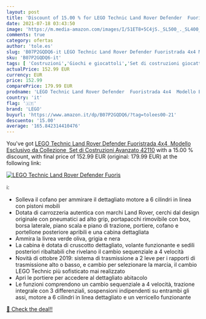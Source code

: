 ```yaml
---
layout: post
title: 'Discount of 15.00 % for LEGO Technic Land Rover Defender  Fuoris'
date: 2021-07-18 03:43:50
image: 'https://m.media-amazon.com/images/I/51ET8+5C4jS._SL500_._SL400_.jpg'
comments: true
category: ofertas
author: 'tole.es'
slug: 'B07P2GQDQ6-it LEGO Technic Land Rover Defender Fuoristrada 4x4 Modello...'
sku: 'B07P2GQDQ6-it'
tags: [ 'Costruzioni','Giochi e giocattoli','Set di costruzioni giocattolo','lego', ]
actualPrice: 152.99 EUR
currency: EUR
price: 152.99
comparePrice: 179.99 EUR
prodname: 'LEGO Technic Land Rover Defender  Fuoristrada 4x4  Modello Esclusivo da Collezione  Set di Costruzioni Avanzato  42110'
country: 'it'
flag: '🇮🇹'
brand: 'LEGO'
buyurl: 'https://www.amazon.it/dp/B07P2GQDQ6/?tag=tolees00-21'
descuento: '15.00'
average: '165.842314410476'
---
```


You've got [LEGO Technic Land Rover Defender  Fuoristrada 4x4  Modello Esclusivo da Collezione  Set di Costruzioni Avanzato  42110](https://www.amazon.it/dp/B07P2GQDQ6/?tag=tolees00-21) with a  15.00 % discount, with final price of 152.99 EUR (original: 179.99 EUR) at the following link:

[![LEGO Technic Land Rover Defender  Fuoris](https://m.media-amazon.com/images/I/51ET8+5C4jS._SL500_._SL400_.jpg)](https://www.amazon.it/dp/B07P2GQDQ6/?tag=tolees00-21)

ℹ️:

- Solleva il cofano per ammirare il dettagliato motore a 6 cilindri in linea con pistoni mobili
- Dotata di carrozzeria autentica con marchi Land Rover, cerchi dal design originale con pneumatici ad alto grip, portapacchi rimovibile con box, borsa laterale, piano scala e piano di trazione, portiere, cofano e portellone posteriore apribili e una cabina dettagliata
- Ammira la livrea verde oliva, grigia e nera
- La cabina è dotata di cruscotto dettagliato, volante funzionante e sedili posteriori ribaltabili che rivelano il cambio sequenziale a 4 velocità
- Novità di ottobre 2019: sistema di trasmissione a 2 leve per i rapporti di trasmissione alto o basso, e cambio per selezionare la marcia, il cambio LEGO Technic più sofisticato mai realizzato
- Apri le portiere per accedere al dettagliato abitacolo
- Le funzioni comprendono un cambio sequenziale a 4 velocità, trazione integrale con 3 differenziali, sospensioni indipendenti su entrambi gli assi, motore a 6 cilindri in linea dettagliato e un verricello funzionante

[🛒 Check the deal!!](https://www.amazon.it/dp/B07P2GQDQ6/?tag=tolees00-21)
